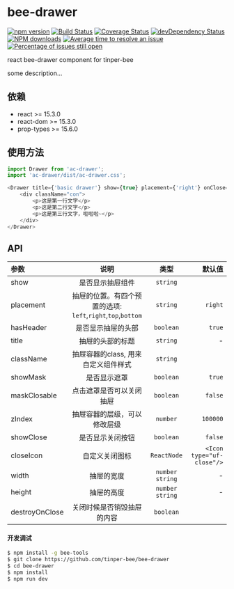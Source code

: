 # bee-drawer

[![npm version](https://img.shields.io/npm/v/bee-drawer.svg)](https://www.npmjs.com/package/bee-drawer)
[![Build Status](https://img.shields.io/travis/tinper-bee/bee-drawer/master.svg)](https://travis-ci.org/tinper-bee/bee-drawer)
[![Coverage Status](https://coveralls.io/repos/github/tinper-bee/bee-drawer/badge.svg?branch=master)](https://coveralls.io/github/tinper-bee/bee-drawer?branch=master)
[![devDependency Status](https://img.shields.io/david/dev/tinper-bee/bee-drawer.svg)](https://david-dm.org/tinper-bee/bee-drawer#info=devDependencies)
[![NPM downloads](http://img.shields.io/npm/dm/bee-drawer.svg?style=flat)](https://npmjs.org/package/bee-drawer)
[![Average time to resolve an issue](http://isitmaintained.com/badge/resolution/tinper-bee/bee-drawer.svg)](http://isitmaintained.com/project/tinper-bee/bee-drawer "Average time to resolve an issue")
[![Percentage of issues still open](http://isitmaintained.com/badge/open/tinper-bee/bee-drawer.svg)](http://isitmaintained.com/project/tinper-bee/bee-drawer "Percentage of issues still open")


react bee-drawer component for tinper-bee

some description...

## 依赖

- react >= 15.3.0
- react-dom >= 15.3.0
- prop-types >= 15.6.0

## 使用方法

```javascript
import Drawer from 'ac-drawer';
import 'ac-drawer/dist/ac-drawer.css';

<Drawer title={'basic drawer'} show={true} placement={'right'} onClose={this.fCloseDrawer}>
    <div className="con">
        <p>这是第一行文字</p>
        <p>这是第二行文字</p>
        <p>这是第三行文字，啦啦啦~</p>                                                 
    </div>
</Drawer>
```



## API

|参数|说明|类型|默认值|
|:--|:---:|:--:|---:|
| show| 是否显示抽屉组件 | `string` | 
| placement| 抽屉的位置。有四个预置的选项: `left`,`right`,`top`,`bottom` | `string` | `right` | 
| hasHeader| 是否显示抽屉的头部 | `boolean` | `true` | 
| title|  抽屉的头部的标题 | `string` | - |  
| className| 抽屉容器的class, 用来自定义组件样式 | `string` | 
| showMask| 是否显示遮罩 | `boolean` | `true` | 
| maskClosable|  点击遮罩是否可以关闭抽屉 | `boolean` | `false` | 
| zIndex| 抽屉容器的层级，可以修改层级 | `number` | `100000` | 
| showClose| 是否显示关闭按钮 | `boolean`  | `false` | 
| closeIcon| 自定义关闭图标 | `ReactNode` | `<Icon type="uf-close"/>` |
| width | 抽屉的宽度| `number` `string` | - | 
| height| 抽屉的高度 | `number` `string` | - | 
| destroyOnClose| 关闭时候是否销毁抽屉的内容 | `boolean` |  

#### 开发调试

```sh
$ npm install -g bee-tools
$ git clone https://github.com/tinper-bee/bee-drawer
$ cd bee-drawer
$ npm install
$ npm run dev
```
